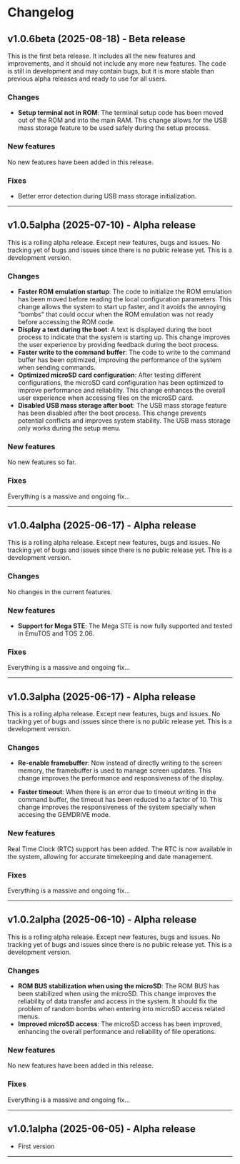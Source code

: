 # Changelog

## v1.0.6beta (2025-08-18) - Beta release
This is the first beta release. It includes all the new features and improvements, and it should not include any more new features. The code is still in development and may contain bugs, but it is more stable than previous alpha releases and ready to use for all users.

### Changes
- **Setup terminal not in ROM**: The terminal setup code has been moved out of the ROM and into the main RAM. This change allows for the USB mass storage feature to be used safely during the setup process.

### New features
No new features have been added in this release.

### Fixes
- Better error detection during USB mass storage initialization.

---

## v1.0.5alpha (2025-07-10) - Alpha release

This is a rolling alpha release. Except new features, bugs and issues. No tracking yet of bugs and issues since there is no public release yet. This is a development version.

### Changes
- **Faster ROM emulation startup**: The code to initialize the ROM emulation has been moved before reading the local configuration parameters. This change allows the system to start up faster, and it avoids the annoying "bombs" that could occur when the ROM emulation was not ready before accessing the ROM code.
- **Display a text during the boot**: A text is displayed during the boot process to indicate that the system is starting up. This change improves the user experience by providing feedback during the boot process.
- **Faster write to the command buffer**: The code to write to the command buffer has been optimized, improving the performance of the system when sending commands.
- **Optimized microSD card configuration**: After testing different configurations, the microSD card configuration has been optimized to improve performance and reliability. This change enhances the overall user experience when accessing files on the microSD card.
- **Disabled USB mass storage after boot**: The USB mass storage feature has been disabled after the boot process. This change prevents potential conflicts and improves system stability. The USB mass storage only works during the setup menu. 

### New features
No new features so far.

### Fixes
Everything is a massive and ongoing fix...

---

## v1.0.4alpha (2025-06-17) - Alpha release

This is a rolling alpha release. Except new features, bugs and issues. No tracking yet of bugs and issues since there is no public release yet. This is a development version.

### Changes
No changes in the current features.

### New features
- **Support for Mega STE**: The Mega STE is now fully supported and tested in EmuTOS and TOS 2.06.

### Fixes
Everything is a massive and ongoing fix...

---

## v1.0.3alpha (2025-06-17) - Alpha release

This is a rolling alpha release. Except new features, bugs and issues. No tracking yet of bugs and issues since there is no public release yet. This is a development version.

### Changes
- **Re-enable framebuffer**: Now instead of directly writing to the screen memory, the framebuffer is used to manage screen updates. This change improves the performance and responsiveness of the display.

- **Faster timeout**: When there is an error due to timeout writing in the command buffer, the timeout has been reduced to a factor of 10. This change improves the responsiveness of the system specially when accesing the GEMDRIVE mode.

### New features
Real Time Clock (RTC) support has been added. The RTC is now available in the system, allowing for accurate timekeeping and date management.

### Fixes
Everything is a massive and ongoing fix...

---

## v1.0.2alpha (2025-06-10) - Alpha release

This is a rolling alpha release. Except new features, bugs and issues. No tracking yet of bugs and issues since there is no public release yet. This is a development version.

### Changes
- **ROM BUS stabilization when using the microSD**: The ROM BUS has been stabilized when using the microSD. This change improves the reliability of data transfer and access in the system. It should fix the problem of random bombs when entering into microSD access related menus.
- **Improved microSD access**: The microSD access has been improved, enhancing the overall performance and reliability of file operations.

### New features
No new features have been added in this release.

### Fixes
Everything is a massive and ongoing fix...

---

## v1.0.1alpha (2025-06-05) - Alpha release
- First version

---